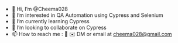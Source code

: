 - 👋 Hi, I’m @Cheema028
- 👀 I’m interested in QA Automation using Cypress and Selenium
- 🌱 I’m currently learning Cypress
- 💞️ I’m looking to collaborate on Cypress
- 📫 How to reach me : 💬 ✉️ DM or email at cheema028@gmail.com

<!---
Cheema028/Cheema028 is a ✨ special ✨ repository because its `README.md` (this file) appears on your GitHub profile.
You can click the Preview link to take a look at your changes.
--->
